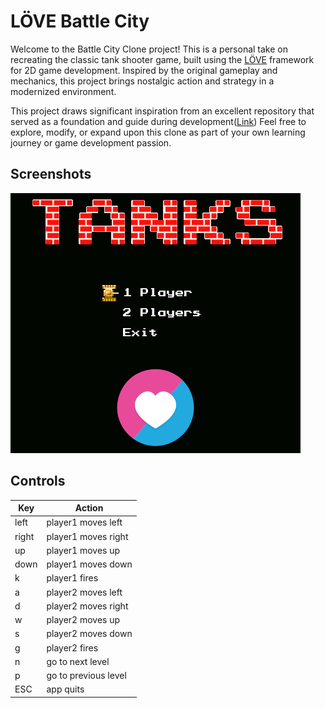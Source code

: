 # LÖVE Battle City
Welcome to the Battle City Clone project! This is a personal take on recreating the classic tank shooter game, built using the [LÖVE](https://love2d.org) framework for 2D game development. Inspired by the original gameplay and mechanics, this project brings nostalgic action and strategy in a modernized environment.

This project draws significant inspiration from an excellent repository that served as a foundation and guide during development([Link](https://github.com/krystiankaluzny/Tanks)) Feel free to explore, modify, or expand upon this clone as part of your own learning journey or game development passion.

## Screenshots
![Example Image](assets/out/out.gif)

## Controls
|     Key       | Action        |
| ------------- | ------------- |
| left          | player1 moves left  |
| right         | player1 moves right |
| up            | player1 moves up    |
| down          | player1 moves down     |
| k             | player1 fires       |
| a          | player2 moves left     |
| d          | player2 moves right |
| w         | player2 moves up |
| s             | player2 moves down |
| g             | player2 fires |
| n           | go to next level |
| p           | go to previous level |
| ESC           | app quits |
